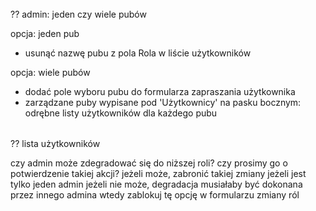 ######

?? admin: jeden czy wiele pubów

opcja: jeden pub
- usunąć nazwę pubu z pola Rola w liście użytkowników

opcja: wiele pubów
- dodać pole wyboru pubu do formularza zapraszania użytkownika
- zarządzane puby wypisane pod 'Użytkownicy' na pasku bocznym: odrębne listy użytkowników dla każdego pubu

######

?? lista użytkowników

czy admin może zdegradować się do niższej roli?
czy prosimy go o potwierdzenie takiej akcji?
jeżeli może, zabronić takiej zmiany jeżeli jest tylko jeden admin
jeżeli nie może, degradacja musiałaby być dokonana przez innego admina
    wtedy zablokuj tę opcję w formularzu zmiany ról

######